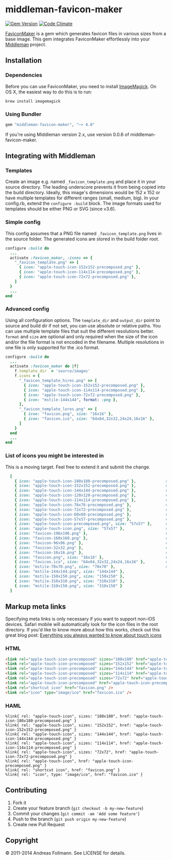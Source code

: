 # middleman-favicon-maker
[![Gem Version](https://badge.fury.io/rb/middleman-favicon-maker.svg)](http://badge.fury.io/rb/middleman-favicon-maker)
[![Code Climate](https://codeclimate.com/github/follmann/middleman-favicon-maker.png)](https://codeclimate.com/github/follmann/middleman-favicon-maker)

[FaviconMaker](https://github.com/follmann/favicon_maker) is a gem which generates favicon files in various sizes from a base image. This gem integrates FaviconMaker effortlessly into your [Middleman](https://github.com/middleman/middleman) project.

## Installation

### Dependencies

Before you can use FaviconMaker, you need to install [ImageMagick](http://www.imagemagick.org/script/index.php). On OS&nbsp;X, the easiest way to do this is to run:

``` shell
brew install imagemagick
```

### Using Bundler

``` ruby
gem "middleman-favicon-maker", "~> 4.0"
```

If you're using Middleman version 2.x, use version 0.0.6 of middleman-favicon-maker.

## Integrating with Middleman
### Templates
Create an image e.g. named `_favicon_template.png` and place it in your source directory. The leading underscore prevents it from being copied into the build directory. Ideally, this image's dimensions would be 152 x 152 or have multiple templates for different ranges (small, medium, big). In your config.rb, extend the `configure :build` block. The image formats used for templates should be either PNG or SVG (since v3.6).

### Simple config
This config assumes that a PNG file named `_favicon_template.png` lives in the source folder. The generated icons are stored in the build folder root.

``` ruby
configure :build do
  ...
  activate :favicon_maker, :icons => {
    "_favicon_template.png" => [
      { icon: "apple-touch-icon-152x152-precomposed.png" },
      { icon: "apple-touch-icon-114x114-precomposed.png" },
      { icon: "apple-touch-icon-72x72-precomposed.png" },
    ]
  }
  ...
end
```

### Advanced config
Using all configuration options. The `template_dir` and `output_dir` point to source and build dir if not set, you can use absolute or relative paths. You can use multiple template files that suit the different resolutions better. `format` and `size` are optional and only required when the size of the icon and/or the file format is not encoded in the filename. Multiple resolutions in one file is only supported for the .ico format.

``` ruby
configure :build do
  ...
  activate :favicon_maker do |f|
    f.template_dir  = 'source/images'
    f.icons = {
      "_favicon_template_hires.png" => [
        { icon: "apple-touch-icon-152x152-precomposed.png" },
        { icon: "apple-touch-icon-114x114-precomposed.png" },
        { icon: "apple-touch-icon-72x72-precomposed.png" },
        { icon: "mstile-144x144", format: :png },
      ],
      "_favicon_template_lores.png" => [
        { icon: "favicon.png", size: "16x16" },
        { icon: "favicon.ico", size: "64x64,32x32,24x24,16x16" },
      ]
    }
  end
  ...
end
```

### List of icons you might be interested in
This is a moving target. Feel free to extend it and submit the change.

``` ruby
  [
    { icon: "apple-touch-icon-180x180-precomposed.png" },             # Same as apple-touch-icon-57x57.png, for iPhone 6 Plus with @3× display
    { icon: "apple-touch-icon-152x152-precomposed.png" },             # Same as apple-touch-icon-57x57.png, for retina iPad with iOS7.
    { icon: "apple-touch-icon-144x144-precomposed.png" },             # Same as apple-touch-icon-57x57.png, for retina iPad with iOS6 or prior.
    { icon: "apple-touch-icon-120x120-precomposed.png" },             # Same as apple-touch-icon-57x57.png, for retina iPhone with iOS7.
    { icon: "apple-touch-icon-114x114-precomposed.png" },             # Same as apple-touch-icon-57x57.png, for retina iPhone with iOS6 or prior.
    { icon: "apple-touch-icon-76x76-precomposed.png" },               # Same as apple-touch-icon-57x57.png, for non-retina iPad with iOS7.
    { icon: "apple-touch-icon-72x72-precomposed.png" },               # Same as apple-touch-icon-57x57.png, for non-retina iPad with iOS6 or prior.
    { icon: "apple-touch-icon-60x60-precomposed.png" },               # Same as apple-touch-icon-57x57.png, for non-retina iPhone with iOS7.
    { icon: "apple-touch-icon-57x57-precomposed.png" },               # iPhone and iPad users can turn web pages into icons on their home screen. Such link appears as a regular iOS native application. When this happens, the device looks for a specific picture. The 57x57 resolution is convenient for non-retina iPhone with iOS6 or prior. Learn more in Apple docs.
    { icon: "apple-touch-icon-precomposed.png", size: "57x57" },      # Same as apple-touch-icon.png, expect that is already have rounded corners (but neither drop shadow nor gloss effect).
    { icon: "apple-touch-icon.png", size: "57x57" },                  # Same as apple-touch-icon-57x57.png, for "default" requests, as some devices may look for this specific file. This picture may save some 404 errors in your HTTP logs. See Apple docs
    { icon: "favicon-196x196.png" },                                  # For Android Chrome M31+.
    { icon: "favicon-160x160.png" },                                  # For Opera Speed Dial (up to Opera 12; this icon is deprecated starting from Opera 15), although the optimal icon is not square but rather 256x160. If Opera is a major platform for you, you should create this icon yourself.
    { icon: "favicon-96x96.png" },                                    # For Google TV.
    { icon: "favicon-32x32.png" },                                    # For Safari on Mac OS.
    { icon: "favicon-16x16.png" },                                    # The classic favicon, displayed in the tabs.
    { icon: "favicon.png", size: "16x16" },                           # The classic favicon, displayed in the tabs.
    { icon: "favicon.ico", size: "64x64,32x32,24x24,16x16" },         # Used by IE, and also by some other browsers if we are not careful.
    { icon: "mstile-70x70.png", size: "70x70" },                      # For Windows 8 / IE11.
    { icon: "mstile-144x144.png", size: "144x144" },
    { icon: "mstile-150x150.png", size: "150x150" },
    { icon: "mstile-310x310.png", size: "310x310" },
    { icon: "mstile-310x150.png", size: "310x150" }
  ]
```

## Markup meta links

Specifying meta links is only necessary if you want to support non-iOS devices. Safari mobile will automatically look for the icon files in the root directory. If you'd like to know more about how this works, check out this great blog post: [Everything you always wanted to know about touch icons](http://mathiasbynens.be/notes/touch-icons)

### HTML

``` html
<link rel="apple-touch-icon-precomposed" sizes="180x180" href="apple-touch-icon-180x180-precomposed.png" />
<link rel="apple-touch-icon-precomposed" sizes="152x152" href="apple-touch-icon-152x152-precomposed.png" />
<link rel="apple-touch-icon-precomposed" sizes="144x144" href="apple-touch-icon-144x144-precomposed.png" />
<link rel="apple-touch-icon-precomposed" sizes="114x114" href="apple-touch-icon-114x114-precomposed.png" />
<link rel="apple-touch-icon-precomposed" sizes="72x72" href="apple-touch-icon-72x72-precomposed.png" />
<link rel="apple-touch-icon-precomposed" href="apple-touch-icon-precomposed.png" />
<link rel="shortcut icon" href="favicon.png" />
<link rel="icon" type="image/ico" href="favicon.ico" />
```

### HAML

``` haml
%link{ rel: "apple-touch-icon", sizes: "180x180", href: "apple-touch-icon-180x180-precomposed.png" }
%link{ rel: "apple-touch-icon", sizes: "152x152", href: "apple-touch-icon-152x152-precomposed.png" }
%link{ rel: "apple-touch-icon", sizes: "144x144", href: "apple-touch-icon-144x144-precomposed.png" }
%link{ rel: "apple-touch-icon", sizes: "114x114", href: "apple-touch-icon-114x114-precomposed.png" }
%link{ rel: "apple-touch-icon", sizes: "72x72", href: "apple-touch-icon-72x72-precomposed.png" }
%link{ rel: "apple-touch-icon", href: "apple-touch-icon-precomposed.png" }
%link{ rel: "shortcut icon", href: "favicon.png" }
%link{ rel: "icon", type: "image/ico", href: "favicon.ico" }
```
## Contributing
1. Fork it
2. Create your feature branch (`git checkout -b my-new-feature`)
3. Commit your changes (`git commit -am 'Add some feature'`)
4. Push to the branch (`git push origin my-new-feature`)
5. Create new Pull Request

## Copyright

&copy; 2011-2014 Andreas Follmann. See LICENSE for details.
